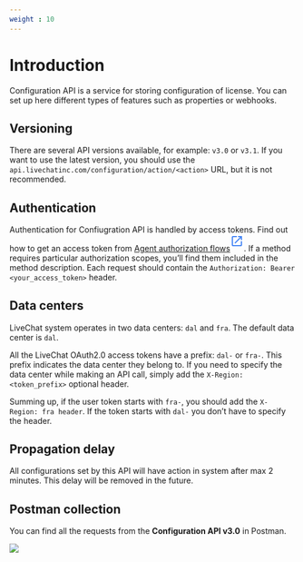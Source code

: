 ```yaml
---
weight : 10
---
```


# Introduction

Configuration API is a service for storing configuration of license. You can set up here different types of features such as properties or webhooks.

## Versioning

There are several API versions available, for example: `v3.0` or `v3.1`. If you want to use the latest version,
you should use the `api.livechatinc.com/configuration/action/<action>` URL, but it is not recommended.

## Authentication

Authentication for Confiugration API is handled by access tokens. Find out how to get an access token from [Agent authorization flows](https://developers.livechatinc.com/beta-docs/authorization/#agent-authorization-flows)<sup>[![LiveChat Link](link.svg)](https://developers.livechatinc.com/beta-docs/authorization/#agent-authorization-flows)</sup>. If a method requires particular authorization scopes, you’ll find them included in the method description. Each request should contain the `Authorization: Bearer <your_access_token>` header.


## Data centers

LiveChat system operates in two data centers: `dal` and `fra`. The default data center is `dal`.

All the LiveChat OAuth2.0 access tokens have a prefix: `dal-` or `fra-`. This prefix indicates the data center they belong to. If you need to specify the data center while making an API call, simply add the `X-Region: <token_prefix>` optional header.

Summing up, if the user token starts with `fra-`, you should add the `X-Region: fra header`. If the token starts with `dal-` you don’t have to specify the header.

## Propagation delay

All configurations set by this API will have action in system after max 2 minutes. This delay will be removed in the future.

## Postman collection

You can find all the requests from the **Configuration API v3.0** in Postman.

<a href="https://www.getpostman.com/collections/b4e87c243f23fa1f4240" target="_blank"><img src="https://run.pstmn.io/button.svg"></a>





